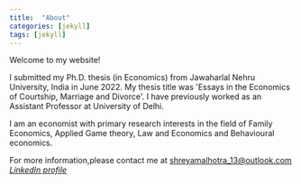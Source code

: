 ```yaml
---
title:  "About"
categories: [jekyll]
tags: [jekyll]
---
```

Welcome to my website!

I submitted my Ph.D. thesis (in Economics) from Jawaharlal Nehru University, India in June 2022. My thesis title was 'Essays in the Economics of Courtship, Marriage and Divorce'. I have previously worked as an Assistant Professor at University of Delhi.

I am an economist with primary research interests in the field of Family Economics, Applied Game theory, Law and Economics and Behavioural economics.

For more information,please contact me at <a href="mailto:shreyamalhotra_13@outlook.com">shreyamalhotra_13@outlook.com</a><br/>
<a href="https://www.linkedin.com/in/shreya-malhotra1/" target="_blank"><em>LinkedIn profile</em></a>


